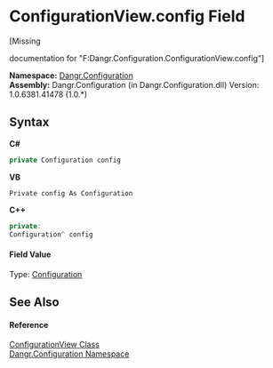 # ConfigurationView.config Field
 

\[Missing <summary> documentation for "F:Dangr.Configuration.ConfigurationView.config"\]

**Namespace:**&nbsp;<a href="N_Dangr_Configuration">Dangr.Configuration</a><br />**Assembly:**&nbsp;Dangr.Configuration (in Dangr.Configuration.dll) Version: 1.0.6381.41478 (1.0.*)

## Syntax

**C#**<br />
``` C#
private Configuration config
```

**VB**<br />
``` VB
Private config As Configuration
```

**C++**<br />
``` C++
private:
Configuration^ config
```


#### Field Value
Type: <a href="T_Dangr_Configuration_Configuration">Configuration</a>

## See Also


#### Reference
<a href="T_Dangr_Configuration_ConfigurationView">ConfigurationView Class</a><br /><a href="N_Dangr_Configuration">Dangr.Configuration Namespace</a><br />